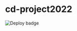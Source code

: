 # cd-project2022

![Deploy badge](https://github.com/tamimi2022/cd-project2022/actions/workflows/run-tests_deploy.yml/badge.svg)
